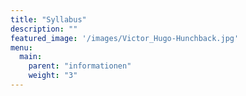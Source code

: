 ```yaml
---
title: "Syllabus"
description: ""
featured_image: '/images/Victor_Hugo-Hunchback.jpg'
menu:
  main:
    parent: "informationen"
    weight: "3"
---
```

